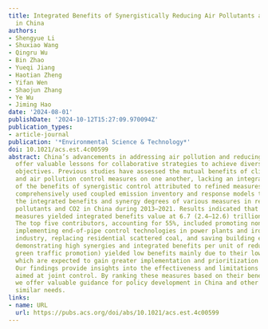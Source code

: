 ```yaml
---
title: Integrated Benefits of Synergistically Reducing Air Pollutants and Carbon Dioxide
  in China
authors:
- Shengyue Li
- Shuxiao Wang
- Qingru Wu
- Bin Zhao
- Yueqi Jiang
- Haotian Zheng
- Yifan Wen
- Shaojun Zhang
- Ye Wu
- Jiming Hao
date: '2024-08-01'
publishDate: '2024-10-12T15:27:09.970094Z'
publication_types:
- article-journal
publication: '*Environmental Science & Technology*'
doi: 10.1021/acs.est.4c00599
abstract: China’s advancements in addressing air pollution and reducing CO2 emissions
  offer valuable lessons for collaborative strategies to achieve diverse environmental
  objectives. Previous studies have assessed the mutual benefits of climate policies
  and air pollution control measures on one another, lacking an integrated assessment
  of the benefits of synergistic control attributed to refined measures. Here, we
  comprehensively used coupled emission inventory and response models to evaluate
  the integrated benefits and synergy degrees of various measures in reducing air
  pollutants and CO2 in China during 2013–2021. Results indicated that the implemented
  measures yielded integrated benefits value at 6.7 (2.4–12.6) trillion Chinese Yuan.
  The top five contributors, accounting for 55%, included promoting non-thermal power,
  implementing end-of-pipe control technologies in power plants and iron and steel
  industry, replacing residential scattered coal, and saving building energy. Measures
  demonstrating high synergies and integrated benefits per unit of reduction (e.g.,
  green traffic promotion) yielded low benefits mainly due to their low application,
  which are expected to gain greater implementation and prioritization in the future.
  Our findings provide insights into the effectiveness and limitations of strategies
  aimed at joint control. By ranking these measures based on their benefits and synergy,
  we offer valuable guidance for policy development in China and other nations with
  similar needs.
links:
- name: URL
  url: https://pubs.acs.org/doi/abs/10.1021/acs.est.4c00599
---
```

